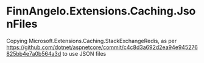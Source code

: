 # FinnAngelo.Extensions.Caching.JsonFiles
Copying Microsoft.Extensions.Caching.StackExchangeRedis, as per https://github.com/dotnet/aspnetcore/commit/c4c8d3a692d2ea94e945276825bb4e7a0b564a3d to use JSON files
